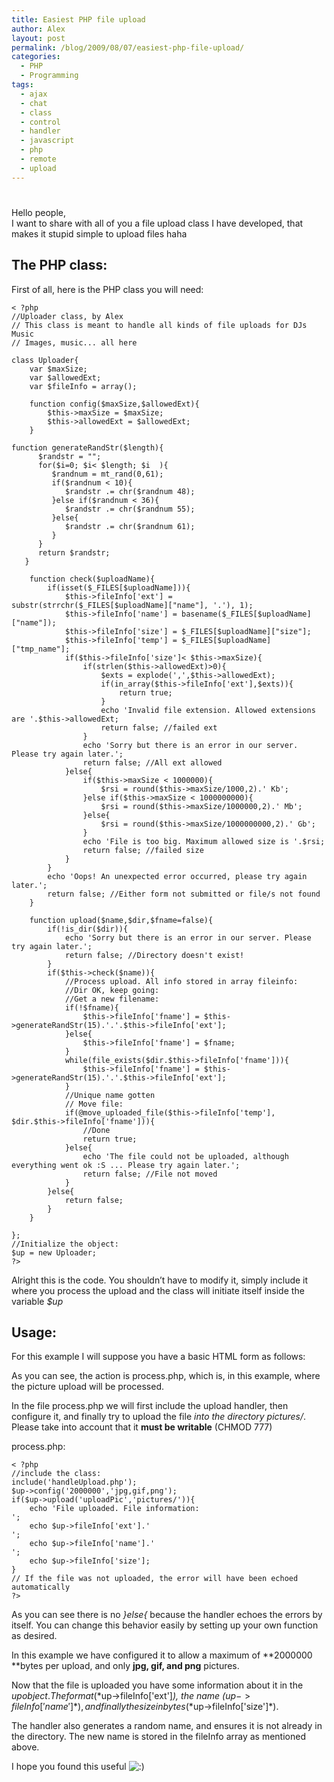 ```yaml
---
title: Easiest PHP file upload
author: Alex
layout: post
permalink: /blog/2009/08/07/easiest-php-file-upload/
categories:
  - PHP
  - Programming
tags:
  - ajax
  - chat
  - class
  - control
  - handler
  - javascript
  - php
  - remote
  - upload
---
```

# 

Hello people,  
I want to share with all of you a file upload class I have developed, that makes it stupid simple to upload files haha

## The PHP class:

First of all, here is the PHP class you will need:

    < ?php
    //Uploader class, by Alex
    // This class is meant to handle all kinds of file uploads for DJs Music
    // Images, music... all here
    
    class Uploader{
    	var $maxSize;
    	var $allowedExt;
    	var $fileInfo = array();
    	
    	function config($maxSize,$allowedExt){
    		$this->maxSize = $maxSize;
    		$this->allowedExt = $allowedExt;
    	}
    
    function generateRandStr($length){
          $randstr = "";
          for($i=0; $i< $length; $i  ){
             $randnum = mt_rand(0,61);
             if($randnum < 10){
                $randstr .= chr($randnum 48);
             }else if($randnum < 36){
                $randstr .= chr($randnum 55);
             }else{
                $randstr .= chr($randnum 61);
             }
          }
          return $randstr;
       }
    	
    	function check($uploadName){
    		if(isset($_FILES[$uploadName])){
    			$this->fileInfo['ext'] = substr(strrchr($_FILES[$uploadName]["name"], '.'), 1);
    			$this->fileInfo['name'] = basename($_FILES[$uploadName]["name"]);
    			$this->fileInfo['size'] = $_FILES[$uploadName]["size"];
    			$this->fileInfo['temp'] = $_FILES[$uploadName]["tmp_name"]; 
    			if($this->fileInfo['size']< $this->maxSize){
    				if(strlen($this->allowedExt)>0){
    					$exts = explode(',',$this->allowedExt);
    					if(in_array($this->fileInfo['ext'],$exts)){
    						return true;
    					}
    					echo 'Invalid file extension. Allowed extensions are '.$this->allowedExt;
    					return false; //failed ext
    				}
    				echo 'Sorry but there is an error in our server. Please try again later.';
    				return false; //All ext allowed
    			}else{
    				if($this->maxSize < 1000000){
    					$rsi = round($this->maxSize/1000,2).' Kb';
    				}else if($this->maxSize < 1000000000){
    					$rsi = round($this->maxSize/1000000,2).' Mb';
    				}else{
    					$rsi = round($this->maxSize/1000000000,2).' Gb';
    				}
    				echo 'File is too big. Maximum allowed size is '.$rsi;
    				return false; //failed size
    			}
    		}
    		echo 'Oops! An unexpected error occurred, please try again later.';
    		return false; //Either form not submitted or file/s not found
    	}
    	
    	function upload($name,$dir,$fname=false){
    		if(!is_dir($dir)){
    			echo 'Sorry but there is an error in our server. Please try again later.';
    			return false; //Directory doesn't exist! 
    		}
    		if($this->check($name)){
    			//Process upload. All info stored in array fileinfo:
    			//Dir OK, keep going:
    			//Get a new filename:
    			if(!$fname){
    				$this->fileInfo['fname'] = $this->generateRandStr(15).'.'.$this->fileInfo['ext'];
    			}else{
    				$this->fileInfo['fname'] = $fname;
    			}
    			while(file_exists($dir.$this->fileInfo['fname'])){
    				$this->fileInfo['fname'] = $this->generateRandStr(15).'.'.$this->fileInfo['ext'];
    			}
    			//Unique name gotten
    			// Move file:
    			if(@move_uploaded_file($this->fileInfo['temp'], $dir.$this->fileInfo['fname'])){
    				//Done
    				return true;
    			}else{
    				echo 'The file could not be uploaded, although everything went ok :S ... Please try again later.';
    				return false; //File not moved
    			}
    		}else{
    			return false;
    		}
    	}
    
    };
    //Initialize the object:
    $up = new Uploader;
    ?>
    

Alright this is the code. You shouldn’t have to modify it, simply include it where you process the upload and the class will initiate itself inside the variable *$up*

## Usage:

For this example I will suppose you have a basic HTML form as follows:

    

As you can see, the action is process.php, which is, in this example, where the picture upload will be processed.

In the file process.php we will first include the upload handler, then configure it, and finally try to upload the file *into the directory pictures/*. Please take into account that it **must be writable** (CHMOD 777)

process.php:

    < ?php
    //include the class:
    include('handleUpload.php');
    $up->config('2000000','jpg,gif,png');
    if($up->upload('uploadPic','pictures/')){
    	echo 'File uploaded. File information:   
    ';
    	echo $up->fileInfo['ext'].'  
    ';
    	echo $up->fileInfo['name'].'  
    ';
    	echo $up->fileInfo['size'];
    }
    // If the file was not uploaded, the error will have been echoed automatically
    ?>
    

As you can see there is no *}else{* because the handler echoes the errors by itself. You can change this behavior easily by setting up your own function as desired.

In this example we have configured it to allow a maximum of **2000000 **bytes per upload, and only **jpg, gif, and png** pictures. 

Now that the file is uploaded you have some information about it in the $up object. The format (*$up->fileInfo['ext']*), the name (*$up->fileInfo['name']*), and finally the size in bytes (*$up->fileInfo['size']*).

The handler also generates a random name, and ensures it is not already in the directory. The new name is stored in the fileInfo array as mentioned above.

I hope you found this useful ![:)][1] 

 [1]: http://urbanoalvarez.es/blog/wp-includes/images/smilies/icon_smile.gif